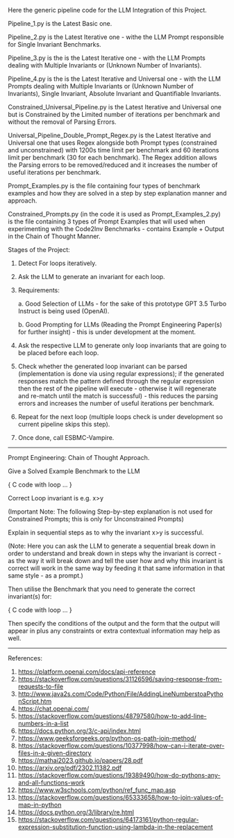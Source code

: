 Here the generic pipeline code for the LLM Integration of this Project. 


Pipeline_1.py is the Latest Basic one.


Pipeline_2.py is the Latest Iterative one - withe the LLM Prompt responsible for Single Invariant Benchmarks.


Pipeline_3.py is the is the Latest Iterative one - with the LLM Prompts dealing with Multiple Invariants or (Unknown Number of Invariants).


Pipeline_4.py is the is the Latest Iterative and Universal one - with the LLM Prompts dealing with Multiple Invariants or (Unknown Number of Invariants), Single Invariant, Absolute Invariant and Quantifiable Invariants.


Constrained_Universal_Pipeline.py is the Latest Iterative and Universal one but is Constrained by the Limited number of iterations per benchmark and without the removal of Parsing Errors. 


Universal_Pipeline_Double_Prompt_Regex.py is the Latest Iterative and Universal one that uses Regex alongside both Prompt types (constrained and unconstrained) with 1200s time limit per benchmark and 60 iterations limit per benchmark (30 for each benchmark). The Regex addition allows the Parsing errors to be removed/reduced and it increases the number of useful iterations per benchmark.


Prompt_Examples.py is the file containing four types of benchmark examples and how they are solved in a step by step explanation manner and approach.


Constrained_Prompts.py (in the code it is used as Prompt_Examples_2.py) is the file containing 3 types of Prompt Examples that will used when experimenting with the Code2Inv Benchmarks - contains Example + Output in the Chain of Thought Manner.


Stages of the Project: 

1. Detect For loops iteratively.
2. Ask the LLM to generate an invariant for each loop. 
3. Requirements:


   a. Good Selection of LLMs - for the sake of this prototype GPT 3.5 Turbo Instruct is being used (OpenAI).



   b. Good Prompting for LLMs (Reading the Prompt Engineering Paper(s) for further insight) - this is under development at the moment.
   
5. Ask the respective LLM to generate only loop invariants that are going to be placed before each loop.
6. Check whether the generated loop invariant can be parsed (implementation is done via using regular expressions); if the generated responses match the pattern defined through the regular expression then the rest of the pipeline will execute - otherwise it will regenerate and re-match until the match is successful) - this reduces the parsing errors and increases the number of useful iterations per benchmark.
7. Repeat for the next loop (multiple loops check is under development so current pipeline skips this step).
8. Once done, call ESBMC-Vampire.

---------------------------------------------------------------------------------------------------------------------------------------
Prompt Engineering: Chain of Thought Approach.

Give a Solved Example Benchmark to the LLM 

{
 C code with loop ...
} 

Correct Loop invariant is e.g. x>y

(Important Note: The following Step-by-step explanation is not used for Constrained Prompts; this is only for Unconstrained Prompts)

Explain in sequential steps as to why the invariant x>y is successful. 

(Note: Here you can ask the LLM to generate a sequential break down in order to understand and break down in steps why the invariant is correct - as the way it will break down and tell the user how and why this invariant is correct will work in the same way by feeding it that same information in that same style - as a prompt.) 

Then utilise the Benchmark that you need to generate the correct invariant(s) for:

{
   C code with loop ...
}

Then specify the conditions of the output and the form that the output will appear in plus any constraints or extra contextual information may help as well.



---------------------------------------------------------------------------------------------------------------------------------------

References: 

1. https://platform.openai.com/docs/api-reference
2. https://stackoverflow.com/questions/31126596/saving-response-from-requests-to-file
3. http://www.java2s.com/Code/Python/File/AddingLineNumberstoaPythonScript.htm
4. https://chat.openai.com/
5. https://stackoverflow.com/questions/48797580/how-to-add-line-numbers-in-a-list
6. https://docs.python.org/3/c-api/index.html
7. https://www.geeksforgeeks.org/python-os-path-join-method/
8. https://stackoverflow.com/questions/10377998/how-can-i-iterate-over-files-in-a-given-directory
9. https://mathai2023.github.io/papers/28.pdf
10. https://arxiv.org/pdf/2302.11382.pdf
11. https://stackoverflow.com/questions/19389490/how-do-pythons-any-and-all-functions-work
12. https://www.w3schools.com/python/ref_func_map.asp
13. https://stackoverflow.com/questions/65333658/how-to-join-values-of-map-in-python
14. https://docs.python.org/3/library/re.html
15. https://stackoverflow.com/questions/64173161/python-regular-expression-substitution-function-using-lambda-in-the-replacement
